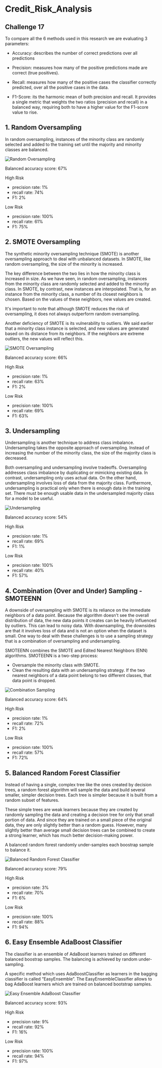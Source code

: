 # Credit_Risk_Analysis
## Challenge 17

To compare all the 6 methods used in this research we are evaluating 3 parameters: 

 - Accuracy: describes the number of correct predictions over all predictions

 - Precision: measures how many of the positive predictions made are correct (true positives). 

 - Recall: measures how many of the positive cases the classifier correctly predicted, over all the positive cases in the data.

 - F1-Score: its the harmonic mean of both precision and recall. It provides a single metric that weights the two ratios (precision and recall) in a balanced way, requiring both to have a higher value for the F1-score value to rise. 

## 1. Random Oversampling

In random oversampling, instances of the minority class are randomly selected and added to the training set until the majority and minority classes are balanced.

![Random Oversampling](img/Random_Oversampling.png)

Balanced accuracy score: 67%

High Risk 
 - precision rate: 1%
 - recall rate: 74%
 - F1: 2%

Low Risk
 - precision rate: 100%
 - recall rate: 61%
 - F1: 75%


## 2. SMOTE Oversampling

The synthetic minority oversampling technique (SMOTE) is another oversampling approach to deal with unbalanced datasets. In SMOTE, like random oversampling, the size of the minority is increased. 

The key difference between the two lies in how the minority class is increased in size. As we have seen, in random oversampling, instances from the minority class are randomly selected and added to the minority class. In SMOTE, by contrast, new instances are interpolated. That is, for an instance from the minority class, a number of its closest neighbors is chosen. Based on the values of these neighbors, new values are created.

It's important to note that although SMOTE reduces the risk of oversampling, it does not always outperform random oversampling. 

Another deficiency of SMOTE is its vulnerability to outliers. We said earlier that a minority class instance is selected, and new values are generated based on its distance from its neighbors. If the neighbors are extreme outliers, the new values will reflect this.

![SMOTE Oversampling](img/SMOTE.png)

Balanced accuracy score: 66%

High Risk 
 - precision rate: 1%
 - recall rate: 63%
 - F1: 2%

Low Risk
 - precision rate: 100%
 - recall rate: 69%
 - F1: 63%

## 3. Undersampling

Undersampling is another technique to address class imbalance. Undersampling takes the opposite approach of oversampling. Instead of increasing the number of the minority class, the size of the majority class is decreased.

Both oversampling and undersampling involve tradeoffs. Oversampling addresses class imbalance by duplicating or mimicking existing data. In contrast, undersampling only uses actual data. On the other hand, undersampling involves loss of data from the majority class. Furthermore, undersampling is practical only when there is enough data in the training set. There must be enough usable data in the undersampled majority class for a model to be useful.

![Undersampling](img/Undersampling.png)

Balanced accuracy score: 54%

High Risk 
 - precision rate: 1%
 - recall rate: 69%
 - F1: 1%

Low Risk
 - precision rate: 100%
 - recall rate: 40%
 - F1: 57%

## 4. Combination (Over and Under) Sampling - SMOTEENN

A downside of oversampling with SMOTE is its reliance on the immediate neighbors of a data point. Because the algorithm doesn't see the overall distribution of data, the new data points it creates can be heavily influenced by outliers. This can lead to noisy data. With downsampling, the downsides are that it involves loss of data and is not an option when the dataset is small. One way to deal with these challenges is to use a sampling strategy that is a combination of oversampling and undersampling.

SMOTEENN combines the SMOTE and Edited Nearest Neighbors (ENN) algorithms. SMOTEENN is a two-step process:
  - Oversample the minority class with SMOTE.
  - Clean the resulting data with an undersampling strategy.
If the two nearest neighbors of a data point belong to two different classes, that data point is dropped.

![Combination Sampling](img/Combination.png)

Balanced accuracy score: 64%

High Risk 
 - precision rate: 1%
 - recall rate: 72%
 - F1: 2%

Low Risk
 - precision rate: 100%
 - recall rate: 57%
 - F1: 72%

## 5. Balanced Random Forest Classifier

Instead of having a single, complex tree like the ones created by decision trees, a random forest algorithm will sample the data and build several smaller, simpler decision trees. Each tree is simpler because it is built from a random subset of features.

These simple trees are weak learners because they are created by randomly sampling the data and creating a decision tree for only that small portion of data. And since they are trained on a small piece of the original data, they are only slightly better than a random guess. However, many slightly better than average small decision trees can be combined to create a strong learner, which has much better decision-making power.

A balanced random forest randomly under-samples each boostrap sample to balance it.

![Balanced Random Forest Classifier](img/Random_Forest.png)

Balanced accuracy score: 79%

High Risk 
 - precision rate: 3%
 - recall rate: 70%
 - F1: 6%

Low Risk
 - precision rate: 100%
 - recall rate: 88%
 - F1: 94%

## 6. Easy Ensemble AdaBoost Classifier

The classifier is an ensemble of AdaBoost learners trained on different balanced boostrap samples. The balancing is achieved by random under-sampling.

A specific method which uses AdaBoostClassifier as learners in the bagging classifier is called “EasyEnsemble”. The EasyEnsembleClassifier allows to bag AdaBoost learners which are trained on balanced bootstrap samples. 

![Easy Ensemble AdaBoost Classifier](img/Easy_Ensemble.png)

Balanced accuracy score: 93%

High Risk 
 - precision rate: 9%
 - recall rate: 92%
 - F1: 16%

Low Risk
 - precision rate: 100%
 - recall rate: 94%
 - F1: 97%

